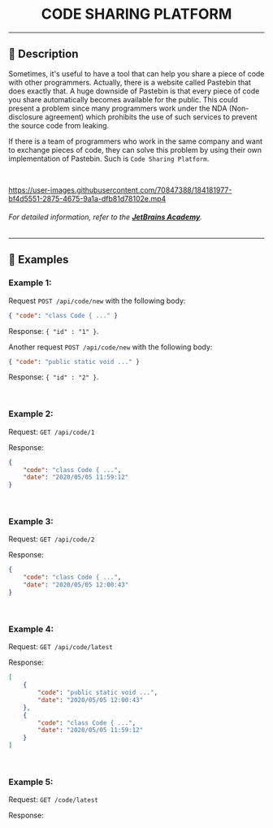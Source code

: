 <h1 align="center">
    CODE SHARING PLATFORM
</h1>

___

## 🚀 **Description**

Sometimes, it's useful to have a tool that can help you share a piece of code with other programmers. Actually, there is a website called Pastebin that does exactly that. A huge downside of Pastebin is that every piece of code you share automatically becomes available for the public. This could present a problem since many programmers work under the NDA (Non-disclosure agreement) which prohibits the use of such services to prevent the source code from leaking.

If there is a team of programmers who work in the same company and want to exchange pieces of code, they can solve this problem by using their own implementation of Pastebin. Such is `Code Sharing Platform`.

<br>

https://user-images.githubusercontent.com/70847388/184181977-bf4d5551-2875-4675-9a1a-dfb81d78102e.mp4

###### *For detailed information, refer to the [**JetBrains Academy**](https://hyperskill.org/projects/180?track=12).*

___

## 🔬 **Examples**

### **Example 1:**

Request `POST /api/code/new` with the following body:

```json
{ "code": "class Code { ..." }
```

Response: `{ "id" : "1" }`.

Another request `POST /api/code/new` with the following body:

```json
{ "code": "public static void ..." }
```

Response: `{ "id" : "2" }`.

<br>

### **Example 2:**

Request: `GET /api/code/1`

Response:

```json
{
    "code": "class Code { ...",
    "date": "2020/05/05 11:59:12"
}
```

<br>

### **Example 3:**

Request: `GET /api/code/2`

Response:

```json
{
    "code": "class Code { ...",
    "date": "2020/05/05 12:00:43"
}
```

<br>

### **Example 4:**

Request: `GET /api/code/latest`

Response:

```json
[
    {
        "code": "public static void ...",
        "date": "2020/05/05 12:00:43"
    },
    {
        "code": "class Code { ...",
        "date": "2020/05/05 11:59:12"
    }
]
```

<br>

### **Example 5:**

Request: `GET /code/latest`

Response:

